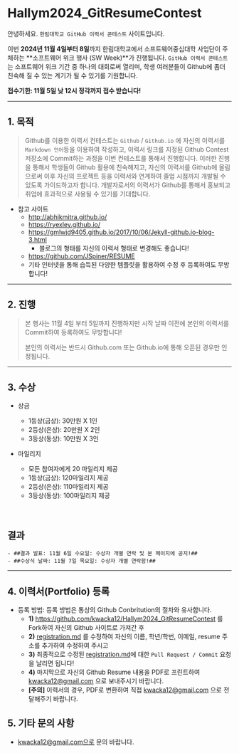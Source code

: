 # Hallym2024_GitResumeContest

안녕하세요. ``한림대학교 GitHub 이력서 콘테스트`` 사이트입니다.

이번 **2024년 11월 4일부터 8일**까지 한림대학교에서 소프트웨어중심대학 사업단이 주체하는 **소프트웨어 위크 행사 (SW Week)**가 진행됩니다.
``GitHub 이력서 콘테스트``는 소프트웨어 위크 기간 중 하나의 대회로써 열리며, 학생 여러분들이 Github에 좀더 친숙해 질 수 있는 계기가 될 수 있기를 기원합니다.

**접수기한: 11월 5일 낮 12시 정각까지 접수 받습니다!**

*  *  *

## 1. 목적
>Github를 이용한 이력서 컨테스트는 ``Github`` / ``Github.io`` 에 자신의 이력서를 ``Markdown 언어``등을 이용하여 작성하고, 이력서 링크를 지정된 Github Contest 저장소에 Commit하는 과정을 이번 컨테스트를 통해서 진행합니다. 이러한 진행을 통해서 학생들이 Github 활용에 친숙해지고, 자신의 이력서를 Github에 올림으로써 이후 자신의 프로젝트 등을 이력서와 연계하여 졸업 시점까지 개발될 수 있도록 가이드하고자 합니다. 개발자로서의 이력서가 Github를 통해서 홍보되고 취업에 효과적으로 사용될 수 있기를 기대합니다.

  - 참고 사이트
     - http://abhikmitra.github.io/
     - https://ryexley.github.io/
     - https://gmlwjd9405.github.io/2017/10/06/Jekyll-github.io-blog-3.html
         - 블로그의 형태를 자신의 이력서 형태로 변경해도 좋습니다!
     - https://github.com/JSpiner/RESUME
     - 기타 인터넷을 통해 습득된 다양한 템플릿을 활용하여 수정 후 등록하여도 무방합니다!

*  *  *

## 2. 진행
> 본 행사는 11월 4일 부터 5일까지 진행하지만 시작 날짜 이전에 본인의 이력서를 Commit하여 등록하여도 무방합니다!
>
> 본인의 이력서는 반드시 Github.com 또는 Github.io에 통해 오픈된 경우만 인정됩니다.


*  *  *

## 3. 수상
   - 상금
      - 1등상(금상): 30만원 X 1인
      - 2등상(은상): 20만원 X 2인
      - 3등상(동상): 10만원 X 3인

   - 마일리지
      - 모든 참여자에게 20 마일리지 제공
      - 1등상(금상): 120마일리지 제공
      - 2등상(은상): 110마일리지 제공
      - 3등상(동상): 100마일리지 제공
      <br>
      <br>

## 결과
    - ##결과 발표: 11월 6일 수요일: 수상자 개별 연락 및 본 페이지에 공지!##
    - ##수상식 날짜: 11월 7일 목요일: 수상자 개별 연락함!##
*  *  *

## 4. 이력서(Portfolio) 등록
   - 등록 방법: 등록 방법은 통상의 Github Conbritution의 절차와 유사합니다.
      - **1)** https://github.com/kwacka12/Hallym2024_GitResumeContest 를 Fork하여 자신의 Github 사이트로 가져간 후
      - **2)** [registration.md](https://github.com/kwacka12/Hallym2024_GitResumeContest/blob/main/registration.md) 를 수정하여 자신의 이름, 학년/학번, 이메일, resume 주소를 추가하여 수정하여 주시고
      - **3)** 최종적으로 수정된 [registration.md](https://github.com/kwacka12/Hallym2024_GitResumeContest/blob/main/registration.md)에 대한 ``Pull Request / Commit`` 요청을 날리면 됩니다!
      - **4)** 마지막으로 자신의 Github Resume 내용을 PDF로 프린트하여 kwacka12@gmail.com 으로 보내주시기 바랍니다.
      - **[주의]** 이력서의 경우, PDF로 변환하여 직접 kwacka12@gmail.com 으로 전달해주기 바랍니다.
      
      

## 5. 기타 문의 사항
   - kwacka12@gmail.com으로 문의 바랍니다.
  


